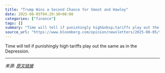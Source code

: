 ```yaml
---
title: "Trump Wins a Second Chance for Smoot and Hawley"
date: 2025-08-05T04:29:30+08:00
categories: ["finance"]
tags: []
summary: "Time will tell if punishingly high&nbsp;tariffs play out the same as in the Depression."
source_url: "https://www.bloomberg.com/opinion/newsletters/2025-08-05/trump-tariffs-win-a-second-chance-for-smoot-and-hawley"
---
```


Time will tell if punishingly high&nbsp;tariffs play out the same as in the Depression.

---

*来源: [原文链接](https://www.bloomberg.com/opinion/newsletters/2025-08-05/trump-tariffs-win-a-second-chance-for-smoot-and-hawley)*
